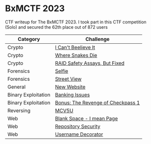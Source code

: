 # BxMCTF 2023
CTF writeup for The BxMCTF 2023. I took part in this CTF competition (Solo) and secured the 62th place out of 872 users

| Category | Challenge |
| --- | --- |
| Crypto | [I Can't Beelieve It](/2023/BxMCTF%202023/I%20Can't%20Beelieve%20It/)
| Crypto | [Where Snakes Die](/2023/BxMCTF%202023/Where%20Snakes%20Die/)
| Crypto | [RAID Safety Assays, But Fixed](/2023/BxMCTF%202023/RAID%20Safety%20Assays%2C%20But%20Fixed/)
| Forensics | [Selfie](/2023/BxMCTF%202023/Selfie/)
| Forensics | [Street View](/2023/BxMCTF%202023/Street%20View/)
| General | [New Website](/2023/BxMCTF%202023/New%20Website/)
| Binary Exploitation | [Banking Issues](/2023/BxMCTF%202023/Banking%20Issues/)
| Binary Exploitation | [Bonus: The Revenge of Checkpass 1](/2023/BxMCTF%202023/Bonus%20The%20Revenge%20of%20Checkpass%201/)
| Reversing | [MCV5U](/2023/BxMCTF%202023/MCV5U/)
| Web | [Blank Space - I mean Page](/2023/BxMCTF%202023/Blank%20Space%20-%20I%20mean%20Page/)
| Web | [Repository Security](/2023/BxMCTF%202023/Repository%20Security/)
| Web | [Username Decorator](/2023/BxMCTF%202023/Username%20Decorator/)